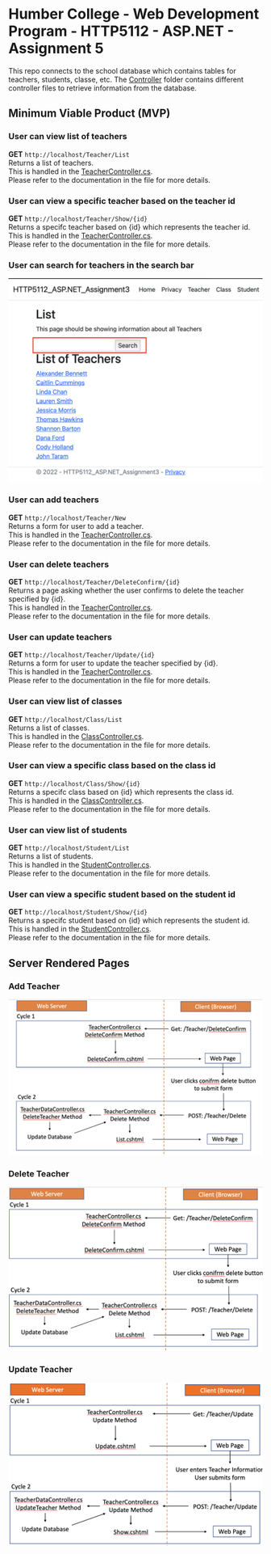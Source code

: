 ﻿# Humber College - Web Development Program - HTTP5112 - ASP.NET - Assignment 5

This repo connects to the school database which contains tables for teachers, students, classe, etc. The [Controller](https://github.com/raymondleemv/HTTP5112-ASP.NET-Assignment5/tree/master/HTTP5112-ASP.NET-Assignment5/Controllers) folder contains different controller files to retrieve information from the database.

## Minimum Viable Product (MVP)

### User can view list of teachers

**GET** `http://localhost/Teacher/List`<br/>
Returns a list of teachers. <br/>
This is handled in the [TeacherController.cs](https://github.com/raymondleemv/HTTP5112-ASP.NET-Assignment5/blob/master/HTTP5112-ASP.NET-Assignment5/Controllers/TeacherController.cs).<br/>
Please refer to the documentation in the file for more details.

### User can view a specific teacher based on the teacher id

**GET** `http://localhost/Teacher/Show/{id}`<br/>
Returns a specifc teacher based on {id} which represents the teacher id.<br/>
This is handled in the [TeacherController.cs](https://github.com/raymondleemv/HTTP5112-ASP.NET-Assignment5/blob/master/HTTP5112-ASP.NET-Assignment5/Controllers/TeacherController.cs).<br/>
Please refer to the documentation in the file for more details.

### User can search for teachers in the search bar

![Highlighting the search bar location in the webpage](https://github.com/raymondleemv/HTTP5112-ASP.NET-Assignment5/blob/master/HTTP5112-ASP.NET-Assignment5/Readme%20Images/Search%20bar.png)

### User can add teachers

**GET** `http://localhost/Teacher/New`<br/>
Returns a form for user to add a teacher.<br/>
This is handled in the [TeacherController.cs](https://github.com/raymondleemv/HTTP5112-ASP.NET-Assignment5/blob/master/HTTP5112-ASP.NET-Assignment5/Controllers/TeacherController.cs).<br/>
Please refer to the documentation in the file for more details.

### User can delete teachers

**GET** `http://localhost/Teacher/DeleteConfirm/{id}`<br/>
Returns a page asking whether the user confirms to delete the teacher specified by {id}.<br/>
This is handled in the [TeacherController.cs](https://github.com/raymondleemv/HTTP5112-ASP.NET-Assignment5/blob/master/HTTP5112-ASP.NET-Assignment5/Controllers/TeacherController.cs).<br/>
Please refer to the documentation in the file for more details.

### User can update teachers

**GET** `http://localhost/Teacher/Update/{id}`<br/>
Returns a form for user to update the teacher specified by {id}.<br/>
This is handled in the [TeacherController.cs](https://github.com/raymondleemv/HTTP5112-ASP.NET-Assignment5/blob/master/HTTP5112-ASP.NET-Assignment5/Controllers/TeacherController.cs).<br/>
Please refer to the documentation in the file for more details.

### User can view list of classes

**GET** `http://localhost/Class/List`<br/>
Returns a list of classes. <br/>
This is handled in the [ClassController.cs](https://github.com/raymondleemv/HTTP5112-ASP.NET-Assignment5/blob/master/HTTP5112-ASP.NET-Assignment5/Controllers/ClassController.cs).<br/>
Please refer to the documentation in the file for more details.

### User can view a specific class based on the class id

**GET** `http://localhost/Class/Show/{id}`<br/>
Returns a specifc class based on {id} which represents the class id.<br/>
This is handled in the [ClassController.cs](https://github.com/raymondleemv/HTTP5112-ASP.NET-Assignment5/blob/master/HTTP5112-ASP.NET-Assignment5/Controllers/ClassController.cs).<br/>
Please refer to the documentation in the file for more details.

### User can view list of students

**GET** `http://localhost/Student/List`<br/>
Returns a list of students. <br/>
This is handled in the [StudentController.cs](https://github.com/raymondleemv/HTTP5112-ASP.NET-Assignment5/blob/master/HTTP5112-ASP.NET-Assignment5/Controllers/StudentController.cs).<br/>
Please refer to the documentation in the file for more details.

### User can view a specific student based on the student id

**GET** `http://localhost/Student/Show/{id}`<br/>
Returns a specifc student based on {id} which represents the student id.<br/>
This is handled in the [StudentController.cs](https://github.com/raymondleemv/HTTP5112-ASP.NET-Assignment5/blob/master/HTTP5112-ASP.NET-Assignment5/Controllers/StudentController.cs).<br/>
Please refer to the documentation in the file for more details.

## Server Rendered Pages

### Add Teacher

![server rendered pages when adding a teacher](https://github.com/raymondleemv/HTTP5112-ASP.NET-Assignment5/blob/master/HTTP5112-ASP.NET-Assignment5/Readme%20Images/ServerRenderedPages_Add.png)

### Delete Teacher

![server rendered pages when deleting a teacher](https://github.com/raymondleemv/HTTP5112-ASP.NET-Assignment5/blob/master/HTTP5112-ASP.NET-Assignment5/Readme%20Images/ServerRenderedPages_DeleteConfirm.png)

### Update Teacher

![server rendered pages when updating a teacher](https://github.com/raymondleemv/HTTP5112-ASP.NET-Assignment5/blob/master/HTTP5112-ASP.NET-Assignment5/Readme%20Images/ServerRenderedPages_Update.png)
